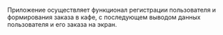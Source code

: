 Приложение осуществляет функционал регистрации пользователя и формирования заказа в кафе, с последующем выводом данных пользователя и его заказа на экран.
